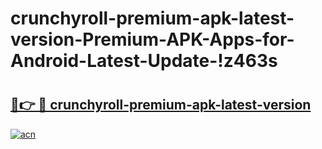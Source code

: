 # crunchyroll-premium-apk-latest-version-Premium-APK-Apps-for-Android-Latest-Update-!z463s

# <h2><a href="https://u6mn2w.esa.edu.pl?title=crunchyroll-premium-apk-latest-version&ref=z463s">🔗👉 🔴 crunchyroll-premium-apk-latest-version</a></h2>

[![acn](https://github.com/user-attachments/assets/0f9c940e-d8b0-45ae-aac7-cd30a18b3e1c)](https://u6mn2w.esa.edu.pl?title=crunchyroll-premium-apk-latest-version&ref=z463s)

